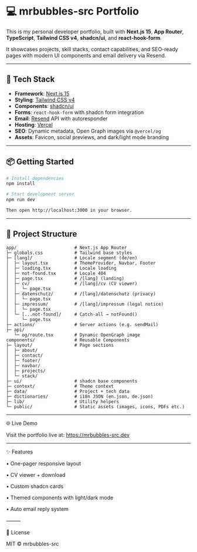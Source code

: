 # 💻 mrbubbles-src Portfolio

This is my personal developer portfolio, built with **Next.js 15**, **App Router**, **TypeScript**, **Tailwind CSS v4**, **shadcn/ui**, and **react-hook-form**.

It showcases projects, skill stacks, contact capabilities, and SEO-ready pages with modern UI components and email delivery via Resend.

---

## 🚀 Tech Stack

- **Framework**: [Next.js 15](https://nextjs.org)
- **Styling**: [Tailwind CSS v4](https://tailwindcss.com)
- **Components**: [shadcn/ui](https://ui.shadcn.com)
- **Forms**: `react-hook-form` with shadcn form integration
- **Email**: [Resend](https://resend.com) API with autoresponder
- **Hosting**: [Vercel](https://vercel.com)
- **SEO**: Dynamic metadata, Open Graph images via `@vercel/og`
- **Assets**: Favicon, social previews, and dark/light mode branding

---

## 📦 Getting Started

```bash
# Install dependencies
npm install

# Start development server
npm run dev

Then open http://localhost:3000 in your browser.

```

---

## 📁 Project Structure

```text
app/                      # Next.js App Router
├─ globals.css            # Tailwind base styles
├─ [lang]/                # Locale segment (de/en)
│  ├─ layout.tsx          # ThemeProvider, Navbar, Footer
│  ├─ loading.tsx         # Locale loading
│  ├─ not-found.tsx       # Locale 404
│  ├─ page.tsx            # /[lang] (landing)
│  ├─ cv/                 # /[lang]/cv (CV viewer)
│  │  └─ page.tsx
│  ├─ datenschutz/        # /[lang]/datenschutz (privacy)
│  │  └─ page.tsx
│  ├─ impressum/          # /[lang]/impressum (legal notice)
│  │  └─ page.tsx
│  └─ [...not-found]/     # Catch‑all → notFound()
│     └─ page.tsx
├─ actions/               # Server actions (e.g. sendMail)
├─ api/
   └─ og/route.tsx        # Dynamic OpenGraph image
components/               # Reusable Components
├─ layout/                # Page sections
│  ├─ about/
│  ├─ contact/
│  ├─ footer/
│  ├─ navbar/
│  ├─ projects/
│  └─ stack/
├─ ui/                    # shadcn base components
├─ context/               # Theme context
├─ data/                  # Project + tech data
├─ dictionaries/          # i18n JSON (en.json, de.json)
├─ lib/                   # Utility helpers
└─ public/                # Static assets (images, icons, PDFs etc.)
```

---

🌐 Live Demo

Visit the portfolio live at: https://mrbubbles-src.dev

---

✨ Features

• One-pager responsive layout

• CV viewer + download

• Custom shadcn cards

• Themed components with light/dark mode

• Auto email reply system

⸻

📄 License

MIT © mrbubbles-src

